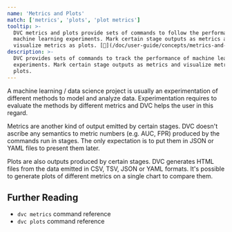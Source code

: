 ```yaml
---
name: 'Metrics and Plots'
match: ['metrics', 'plots', 'plot metrics']
tooltip: >-
  DVC metrics and plots provide sets of commands to follow the performance of
  machine learning experiments. Mark certain stage outputs as metrics and
  visualize metrics as plots. [📖](/doc/user-guide/concepts/metrics-and-plots)
description: >-
  DVC provides sets of commands to track the performance of machine learning
  experiments. Mark certain stage outputs as metrics and visualize metrics as
  plots.
---
```


<!-- keywords: machine learning metrics, compare data science experiments, machine learning experiment management, track experiment performance, visualize data science experiment diff, plot machine learning metrics, deep learning experiment tracking, track machine learning experiments -->

A machine learning / data science project is usually an experimentation of
different methods to model and analyze data. Experimentation requires to
evaluate the methods by different metrics and DVC helps the user in this regard.

Metrics are another kind of <abbr>output</abbr> emitted by certain
<abbr>stages</abbr>. DVC doesn't ascribe any semantics to metric numbers (e.g.
AUC, FPR) produced by the commands run in stages. The only expectation is to put
them in JSON or YAML files to present them later.

Plots are also outputs produced by certain stages. DVC generates HTML files from
the data emitted in CSV, TSV, JSON or YAML formats. It's possible to generate
plots of different metrics on a single chart to compare them.

## Further Reading

- `dvc metrics` command reference
- `dvc plots` command reference
